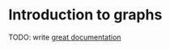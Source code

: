 # Introduction to graphs

TODO: write [great documentation](http://jacobian.org/writing/what-to-write/)
